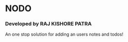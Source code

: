 # NODO

### Developed by RAJ KISHORE PATRA

An one stop solution for adding an users notes and todos!